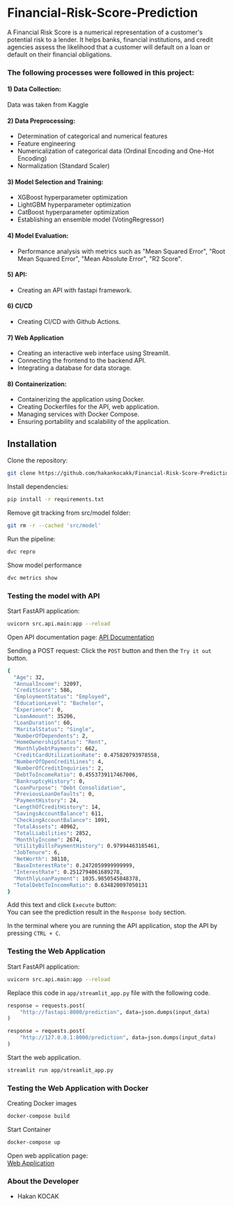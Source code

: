 # Financial-Risk-Score-Prediction
A Financial Risk Score is a numerical representation of a customer's potential risk to a lender. It helps banks, financial institutions, and credit agencies assess the likelihood that a customer will default on a loan or default on their financial obligations. 

### The following processes were followed in this project:

#### 1) Data Collection:
Data was taken from Kaggle

#### 2) Data Preprocessing:
- Determination of categorical and numerical features
- Feature engineering
- Numericalization of categorical data (Ordinal Encoding and One-Hot Encoding)
- Normalization (Standard Scaler)

#### 3) Model Selection and Training:

- XGBoost hyperparameter optimization
- LightGBM hyperparameter optimization
- CatBoost hyperparameter optimization
- Establishing an ensemble model (VotingRegressor)

#### 4) Model Evaluation:
- Performance analysis with metrics such as "Mean Squared Error", "Root Mean Squared Error", "Mean Absolute Error", "R2 Score".

#### 5) API:
- Creating an API with fastapi framework.

#### 6) CI/CD
- Creating CI/CD with Github Actions.

#### 7) Web Application
- Creating an interactive web interface using Streamlit.
- Connecting the frontend to the backend API.
- Integrating a database for data storage.

#### 8) Containerization:
- Containerizing the application using Docker.
- Creating Dockerfiles for the API, web application.
- Managing services with Docker Compose.
- Ensuring portability and scalability of the application.


## Installation

Clone the repository:
```bash
git clone https://github.com/hakankocakk/Financial-Risk-Score-Prediction.git
```

Install dependencies:
```bash
pip install -r requirements.txt
```

Remove git tracking from src/model folder:
```bash
git rm -r --cached 'src/model'
```

Run the pipeline:
```bash
dvc repro
```

Show model performance
```bash
dvc metrics show
```

### Testing the model with API
Start FastAPI application:
```bash
uvicorn src.api.main:app --reload
```
Open API documentation page:
[API Documentation](http://127.0.0.1:8000/docs)  

Sending a POST request:
Click the `POST` button and then the `Try it out` button.  
```bash
{
  "Age": 32,
  "AnnualIncome": 32097,
  "CreditScore": 586,
  "EmploymentStatus": "Employed",
  "EducationLevel": "Bachelor",
  "Experience": 0,
  "LoanAmount": 35206,
  "LoanDuration": 60,
  "MaritalStatus": "Single",
  "NumberOfDependents": 2,
  "HomeOwnershipStatus": "Rent",
  "MonthlyDebtPayments": 662,
  "CreditCardUtilizationRate": 0.475820793978558,
  "NumberOfOpenCreditLines": 4,
  "NumberOfCreditInquiries": 2,
  "DebtToIncomeRatio": 0.4553739117467006,
  "BankruptcyHistory": 0,
  "LoanPurpose": "Debt Consolidation",
  "PreviousLoanDefaults": 0,
  "PaymentHistory": 24,
  "LengthOfCreditHistory": 14,
  "SavingsAccountBalance": 611,
  "CheckingAccountBalance": 1091,
  "TotalAssets": 40962,
  "TotalLiabilities": 2852,
  "MonthlyIncome": 2674,
  "UtilityBillsPaymentHistory": 0.97994463185461,
  "JobTenure": 6,
  "NetWorth": 38110,
  "BaseInterestRate": 0.2472059999999999,
  "InterestRate": 0.2512794061689278,
  "MonthlyLoanPayment": 1035.9850545848378,
  "TotalDebtToIncomeRatio": 0.634820097050131
}
```
Add this text and click `Execute` button:  
You can see the prediction result in the `Response body` section.

In the terminal where you are running the API application, stop the API by pressing `CTRL + C`.

### Testing the Web Application

Start FastAPI application:
```bash
uvicorn src.api.main:app --reload
```

Replace this code in `app/streamlit_app.py` file with the following code.
```python
response = requests.post(
    "http://fastapi:8000/prediction", data=json.dumps(input_data)
)
```

```python
response = requests.post(
    "http://127.0.0.1:8000/prediction", data=json.dumps(input_data)
)
```

Start the web application.
```bash
streamlit run app/streamlit_app.py
```

### Testing the Web Application with Docker

Creating Docker images
```bash
docker-compose build
```

Start Container
```bash
docker-compose up
```
Open web application page:  
[Web Application](http://localhost:8001/)

### **About the Developer**
- Hakan KOCAK



